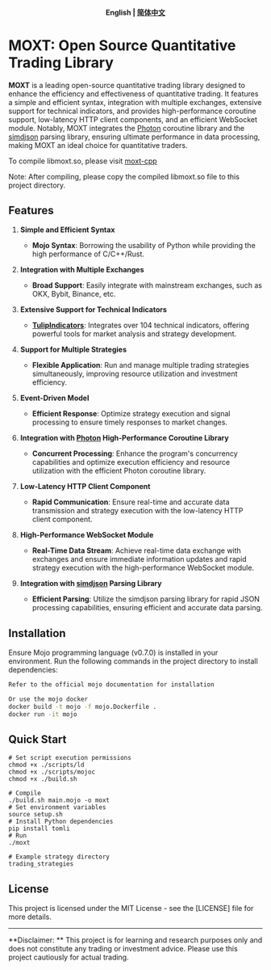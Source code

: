 <h4 align="center">
    <p>
        <b>English</b> |
        <a href="https://github.com/f0cii/moxt/blob/main/README_zh.md">简体中文</a>
    </p>
</h4>

# MOXT: Open Source Quantitative Trading Library

**MOXT** is a leading open-source quantitative trading library designed to enhance the efficiency and effectiveness of quantitative trading. It features a simple and efficient syntax, integration with multiple exchanges, extensive support for technical indicators, and provides high-performance coroutine support, low-latency HTTP client components, and an efficient WebSocket module. Notably, MOXT integrates the [Photon](https://github.com/alibaba/PhotonLibOS) coroutine library and the [simdjson](https://github.com/simdjson/simdjson) parsing library, ensuring ultimate performance in data processing, making MOXT an ideal choice for quantitative traders.

To compile libmoxt.so, please visit [moxt-cpp](https://github.com/f0cii/moxt-cpp)

Note: After compiling, please copy the compiled libmoxt.so file to this project directory.

## Features

1. **Simple and Efficient Syntax**
   - **Mojo Syntax**: Borrowing the usability of Python while providing the high performance of C/C++/Rust.
   
2. **Integration with Multiple Exchanges**
   - **Broad Support**: Easily integrate with mainstream exchanges, such as OKX, Bybit, Binance, etc.
   
3. **Extensive Support for Technical Indicators**
   - **[TulipIndicators](https://tulipindicators.org/)**: Integrates over 104 technical indicators, offering powerful tools for market analysis and strategy development.
   
4. **Support for Multiple Strategies**
   - **Flexible Application**: Run and manage multiple trading strategies simultaneously, improving resource utilization and investment efficiency.
   
5. **Event-Driven Model**
   - **Efficient Response**: Optimize strategy execution and signal processing to ensure timely responses to market changes.
   
6. **Integration with [Photon](https://github.com/alibaba/PhotonLibOS) High-Performance Coroutine Library**
   - **Concurrent Processing**: Enhance the program's concurrency capabilities and optimize execution efficiency and resource utilization with the efficient Photon coroutine library.
   
7. **Low-Latency HTTP Client Component**
   - **Rapid Communication**: Ensure real-time and accurate data transmission and strategy execution with the low-latency HTTP client component.
   
8. **High-Performance WebSocket Module**
   - **Real-Time Data Stream**: Achieve real-time data exchange with exchanges and ensure immediate information updates and rapid strategy execution with the high-performance WebSocket module.
   
9. **Integration with [simdjson](https://github.com/simdjson/simdjson) Parsing Library**
   - **Efficient Parsing**: Utilize the simdjson parsing library for rapid JSON processing capabilities, ensuring efficient and accurate data parsing.

## Installation

Ensure Mojo programming language (v0.7.0) is installed in your environment. Run the following commands in the project directory to install dependencies:

```bash
Refer to the official mojo documentation for installation

Or use the mojo docker
docker build -t mojo -f mojo.Dockerfile .
docker run -it mojo
```

## Quick Start

```mojo
# Set script execution permissions
chmod +x ./scripts/ld
chmod +x ./scripts/mojoc
chmod +x ./build.sh

# Compile
./build.sh main.mojo -o moxt
# Set environment variables
source setup.sh
# Install Python dependencies
pip install tomli
# Run
./moxt

# Example strategy directory
trading_strategies

```

## License

This project is licensed under the MIT License - see the [LICENSE] file for more details.

---

**Disclaimer: ** This project is for learning and research purposes only and does not constitute any trading or investment advice. Please use this project cautiously for actual trading.
